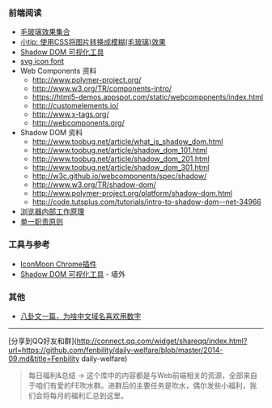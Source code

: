 ### 前端阅读

- [毛玻璃效果集合](http://www.zhihu.com/question/23533918)
- [小tip: 使用CSS将图片转换成模糊(毛玻璃)效果](http://www.zhangxinxu.com/wordpress/2013/11/%E5%B0%8Ftip-%E4%BD%BF%E7%94%A8css%E5%B0%86%E5%9B%BE%E7%89%87%E8%BD%AC%E6%8D%A2%E6%88%90%E6%A8%A1%E7%B3%8A%E6%AF%9B%E7%8E%BB%E7%92%83%E6%95%88%E6%9E%9C/)
- [Shadow DOM 可视化工具](http://v.youku.com/v_show/id_XNTk2Njc3MDk2.html)
- [svg icon font](http://css-tricks.com/icon-fonts-vs-svg/)
- Web Components 资料
  - http://www.polymer-project.org/ 
  - http://www.w3.org/TR/components-intro/
  - https://html5-demos.appspot.com/static/webcomponents/index.html
  - http://customelements.io/
  - http://www.x-tags.org/
  - http://webcomponents.org/
- Shadow DOM 资料
  - http://www.toobug.net/article/what_is_shadow_dom.html
  - http://www.toobug.net/article/shadow_dom_101.html
  - http://www.toobug.net/article/shadow_dom_201.html
  - http://www.toobug.net/article/shadow_dom_301.html
  - http://w3c.github.io/webcomponents/spec/shadow/
  - http://www.w3.org/TR/shadow-dom/
  - http://www.polymer-project.org/platform/shadow-dom.html
  - http://code.tutsplus.com/tutorials/intro-to-shadow-dom--net-34966
- [浏览器内部工作原理](http://kb.cnblogs.com/page/129756/)
- [单一职责原则](http://drewbarontini.com/articles/single-responsibility/)

### 工具与参考

- [IconMoon Chrome插件](https://chrome.google.com/webstore/detail/icomoon/kppingdhhalimbaehfmhldppemnmlcjd)
- [Shadow DOM 可视化工具](http://html5-demos.appspot.com/shadowdom-visualizer) - 墙外

### 其他

- [八卦文一篇，为啥中文域名喜欢用数字](http://www.newrepublic.com/article/117608/chinese-number-websites-secret-meaning-urls)

---------------

[分享到QQ好友和群](http://connect.qq.com/widget/shareqq/index.html?url=https://github.com/fenbility/daily-welfare/blob/master/2014-09.md&title=Fenbility daily-welfare)

> 每日福利&总结 -> 这个库中的内容都是与Web前端相关的资源，全部来自于咱们有爱的FE吹水群。进群后的主要任务是吹水，偶尔发些小福利，我们会将每月的福利汇总到这里。
